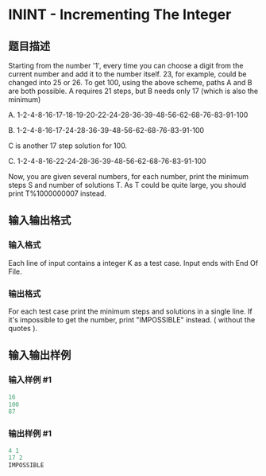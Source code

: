 # ININT - Incrementing The Integer

## 题目描述

Starting from the number '1', every time you can choose a digit from the current number and add it to the number itself. 23, for example, could be changed into 25 or 26. To get 100, using the above scheme, paths A and B are both possible. A requires 21 steps, but B needs only 17 (which is also the minimum)

A. 1-2-4-8-16-17-18-19-20-22-24-28-36-39-48-56-62-68-76-83-91-100

B. 1-2-4-8-16-17-24-28-36-39-48-56-62-68-76-83-91-100

C is another 17 step solution for 100.

C. 1-2-4-8-16-22-24-28-36-39-48-56-62-68-76-83-91-100

Now, you are given several numbers, for each number, print the minimum steps S and number of solutions T. As T could be quite large, you should print T%1000000007 instead.

## 输入输出格式

### 输入格式

Each line of input contains a integer K as a test case. Input ends with End Of File.

### 输出格式

For each test case print the minimum steps and solutions in a single line. If it's impossible to get the number, print "IMPOSSIBLE" instead. ( without the quotes ).

## 输入输出样例

### 输入样例 #1

```cpp
16
100
87
```


### 输出样例 #1

```cpp
4 1
17 2
IMPOSSIBLE
```


